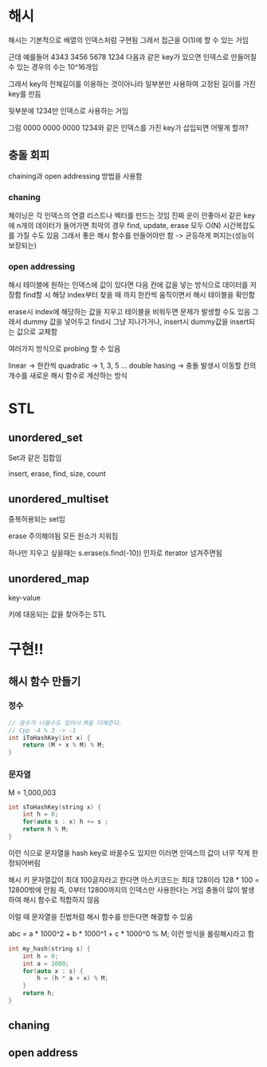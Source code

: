 # 해시

해시는 기본적으로 배열의 인덱스처럼 구현됨
그래서 접근을 O(1)에 할 수 있는 거임

근데 예를들어 4343 3456 5678 1234 다음과 같은 key가 있으면
인덱스로 만들어질 수 있는 경우의 수는 10^16개임

그래서 key의 전체길이를 이용하는 것이아니라 일부분만 사용하여 고정된 길이를 가진 key를 만듬

뒷부분에 1234만 인덱스로 사용하는 거임

그럼 0000 0000 0000 1234와 같은 인덱스를 가진 key가 삽입되면 어떻게 할까?

## 충돌 회피

chaining과 open addressing 방법을 사용함

### chaning

체이닝은 각 인덱스의 연결 리스트나 벡터를 만드는 것임
진짜 운이 안좋아서 같은 key에 n개의 데이터가 들어가면 최악의 경우 find, update, erase 모두 O(N) 시간복잡도를 가질 수도 있음
그래서 좋은 해시 함수를 만들어야만 함 -> 균등하게 퍼지는(성능이 보장되는)

### open addressing

해시 테이블에 원하는 인덱스에 값이 있다면 다음 칸에 값을 넣는 방식으로 데이터를 저장함
find할 시 해당 index부터 찾을 때 까지 한칸씩 움직이면서 해시 테이블을 확인함

erase시 index에 해당하는 값을 지우고 테이블을 비워두면 문제가 발생할 수도 있음
그래서 dummy 값을 넣어두고 find시 그냥 지나가거나, insert시 dummy값을 insert되는 값으로 교체함

여러가지 방식으로 probing 할 수 있음

linear -> 한칸씩
quadratic -> 1, 3, 5 ... 
double hasing -> 충돌 발생시 이동할 칸의 개수를 새로운 해시 함수로 계산하는 방식

# STL

## unordered_set

Set과 같은 집합임

insert, erase, find, size, count

## unordered_multiset

중복허용되는 set임

erase 주의해야됨 모든 원소가 지워짐

하나만 지우고 싶을때는 s.erase(s.find(-10)) 인자로 iterator 넘겨주면됨

## unordered_map

key-value

키에 대응되는 값을 찾아주는 STL

# 구현!!

## 해시 함수 만들기

### 정수

``` c++
// 음수가 나올수도 있어서 M을 더해준다.
// Cpp -4 % 3 -> -1
int iToHashKey(int x) {
    return (M + x % M) % M;
}
```

### 문자열

M = 1,000,003
```c++
int sToHashKey(string x) {
    int h = 0;
    for(auto s : x) h += s ;
    return h % M;
}
```

이런 식으로 문자열을 hash key로 바꿀수도 있지만 이러면 인덱스의 값이 너무 작게 한정되어버림

해시 키 문자열값이 최대 100글자라고 한다면
아스키코드는 최대 128이라 128 * 100 = 12800밖에 안됨
즉, 0부터 12800까지의 인덱스만 사용한다는 거임
충돌이 많이 발생하여 해시 함수로 적합하지 않음

이럴 때 문자열을 진법처럼 해시 함수를 만든다면 해결할 수 있음

abc = a * 1000^2 + b * 1000^1 + c * 1000^0 % M;
이런 방식을 롤링해시라고 함

```c++
int my_hash(string s) {
    int h = 0;
    int a = 1000;
    for(auto x : s) {
        h = (h * a + x) % M;
    }
    return h;
}
```




## chaning

## open address
